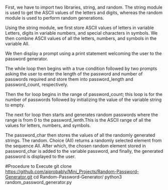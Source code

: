 First, we have to import two libraries, string, and random. The string module is used to get the ASCII values of the letters and digits, whereas the random module is used to perform random generations.

Using the string module, we first store ASCII values of letters in variable Letters, digits in variable numbers, and special characters in symbols. We then combine ASCII values of all the letters, numbers, and symbols in the variable All.

We then display a prompt using a print statement welcoming the user to the password generator.

The while loop then begins with a true condition followed by two prompts asking the user to enter the length of the password and number of passwords required and store them into password_length and password_count, respectively.

Then the for loop begins in the range of password_count; this loop is for the number of passwords followed by initializing the value of the variable string to empty.

The next for loop then starts and generates random passwords where the range is from 0 to the password_lenth.This is the ASCII range of all the values for letters, numbers, and symbols.

The password_char then stores the values of all the randomly generated strings. The random. Choice (All) returns a randomly selected element from the sequence All. After which, the chosen random element stored in password_char is added to the variable password, and finally, the generated password is displayed to the user. 


#Procedure to Execute
git clone https://github.com/aiprobably/Mini_Projects/Random-Password-Generator.git
cd Random-Password-Generator/
python3 random_password_generator.py
